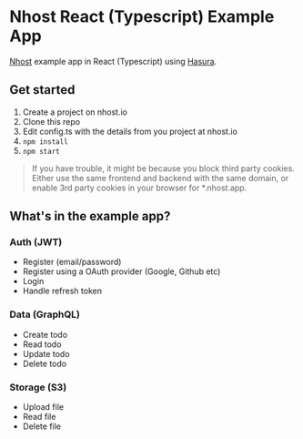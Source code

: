 # Nhost React (Typescript) Example App

[Nhost](https://nhost.io) example app in React (Typescript) using [Hasura](https://hasura.io).

## Get started

1. Create a project on nhost.io
2. Clone this repo
3. Edit config.ts with the details from you project at nhost.io
4. `npm install`
5. `npm start`

> If you have trouble, it might be because you block third party cookies. Either use the same frontend and backend with the same domain, or enable 3rd party cookies in your browser for \*.nhost.app.

## What's in the example app?

### Auth (JWT)

- Register (email/password)
- Register using a OAuth provider (Google, Github etc)
- Login
- Handle refresh token

### Data (GraphQL)

- Create todo
- Read todo
- Update todo
- Delete todo

### Storage (S3)

- Upload file
- Read file
- Delete file
